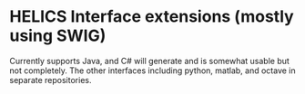 # HELICS Interface extensions (mostly using SWIG)

Currently supports Java, and C# will generate and is somewhat usable but not completely. The other interfaces including python, matlab, and octave in separate repositories.
